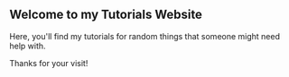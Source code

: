 ## Welcome to my Tutorials Website

Here, you'll find my tutorials for random things that someone might need help with.

Thanks for your visit!
